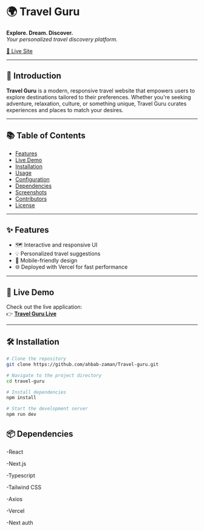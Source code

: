 # 🌍 Travel Guru

**Explore. Dream. Discover.**  
_Your personalized travel discovery platform._

[🔗 Live Site](https://travel-website-psi-taupe.vercel.app)

---

## 📌 Introduction

**Travel Guru** is a modern, responsive travel website that empowers users to explore destinations tailored to their preferences. Whether you're seeking adventure, relaxation, culture, or something unique, Travel Guru curates experiences and places to match your desires.

---

## 📚 Table of Contents

- [Features](#-features)
- [Live Demo](#-live-demo)
- [Installation](#-installation)
- [Usage](#-usage)
- [Configuration](#-configuration)
- [Dependencies](#-dependencies)
- [Screenshots](#-screenshots)
- [Contributors](#-contributors)
- [License](#-license)

---

## ✨ Features

- 🗺️ Interactive and responsive UI
- 💡 Personalized travel suggestions
- 📱 Mobile-friendly design
- 🌐 Deployed with Vercel for fast performance

---

## 🚀 Live Demo

Check out the live application:  
👉 **[Travel Guru Live](https://travel-website-psi-taupe.vercel.app)**

---

## 🛠️ Installation

```bash
# Clone the repository
git clone https://github.com/ahbab-zaman/Travel-guru.git

# Navigate to the project directory
cd travel-guru

# Install dependencies
npm install

# Start the development server
npm run dev
```

## 📦 Dependencies

-React

-Next.js

-Typescript

-Tailwind CSS

-Axios

-Vercel

-Next auth
